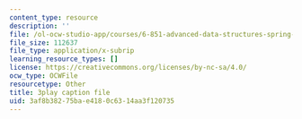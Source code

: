 ```yaml
---
content_type: resource
description: ''
file: /ol-ocw-studio-app/courses/6-851-advanced-data-structures-spring-2012/3af8b38275bae4180c6314aa3f120735_NoOYvZvH_FU.srt
file_size: 112637
file_type: application/x-subrip
learning_resource_types: []
license: https://creativecommons.org/licenses/by-nc-sa/4.0/
ocw_type: OCWFile
resourcetype: Other
title: 3play caption file
uid: 3af8b382-75ba-e418-0c63-14aa3f120735
---
```

